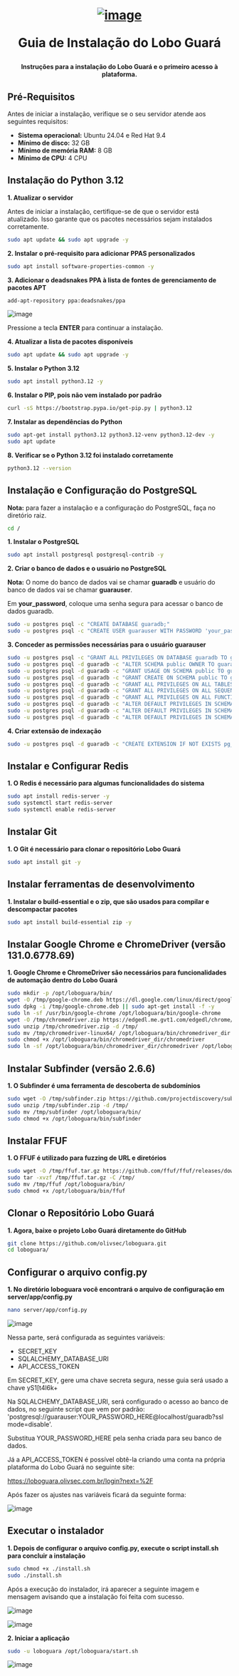 <h1 align="center">

[![image](https://github.com/user-attachments/assets/4dbb8107-d52f-4cb9-94f3-68310a4d98b2)](https://loboguara.app/docs/index.html)

Guia de Instalação do Lobo Guará

</h1>

<h4 align="center">

Instruções para a instalação do Lobo Guará e o primeiro acesso à plataforma.

</h4>

## Pré-Requisitos

Antes de iniciar a instalação, verifique se o seu servidor atende aos seguintes requisitos:

- **Sistema operacional:** Ubuntu 24.04 e Red Hat 9.4
- **Mínimo de disco:** 32 GB
- **Mínimo de memória RAM:** 8 GB
- **Mínimo de CPU:** 4 CPU


## Instalação do Python 3.12

**1. Atualizar o servidor**

Antes de iniciar a instalação, certifique-se de que o servidor está atualizado. Isso garante que os pacotes necessários sejam instalados corretamente.
```bash
sudo apt update && sudo apt upgrade -y
```

**2. Instalar o pré-requisito para adicionar PPAS personalizados**

```bash
sudo apt install software-properties-common -y
```

**3. Adicionar o deadsnakes PPA à lista de fontes de gerenciamento de pacotes APT**

```bash
add-apt-repository ppa:deadsnakes/ppa
```

![image](https://github.com/user-attachments/assets/56860a38-dd0c-4768-a224-1fc7e3b57c4d)


Pressione a tecla **ENTER** para continuar a instalação.


**4. Atualizar a lista de pacotes disponíveis**

```bash
sudo apt update && sudo apt upgrade -y
```

**5. Instalar o Python 3.12**

```bash
sudo apt install python3.12 -y
```

**6. Instalar o PIP, pois não vem instalado por padrão**

```bash
curl -sS https://bootstrap.pypa.io/get-pip.py | python3.12
```

**7. Instalar as dependências do Python**

```bash
sudo apt-get install python3.12 python3.12-venv python3.12-dev -y
sudo apt update
```

**8. Verificar se o Python 3.12 foi instalado corretamente**

```bash
python3.12 --version
```


## Instalação e Configuração do PostgreSQL

**Nota:** para fazer a instalação e a configuração do PostgreSQL, faça no diretório raiz.
```bash
cd /
```

**1. Instalar o PostgreSQL**

```bash
sudo apt install postgresql postgresql-contrib -y
```

**2. Criar o banco de dados e o usuário no PostgreSQL**

**Nota:** O nome do banco de dados vai se chamar **guaradb** e usuário do banco de dados vai se chamar **guarauser**.

Em **your_password**, coloque uma senha segura para acessar o banco de dados guaradb.

```bash
sudo -u postgres psql -c "CREATE DATABASE guaradb;"
sudo -u postgres psql -c "CREATE USER guarauser WITH PASSWORD 'your_password';"
```

**3. Conceder as permissões necessárias para o usuário guarauser**

```bash
sudo -u postgres psql -c "GRANT ALL PRIVILEGES ON DATABASE guaradb TO guarauser;" && \
sudo -u postgres psql -d guaradb -c "ALTER SCHEMA public OWNER TO guarauser;" && \
sudo -u postgres psql -d guaradb -c "GRANT USAGE ON SCHEMA public TO guarauser;" && \
sudo -u postgres psql -d guaradb -c "GRANT CREATE ON SCHEMA public TO guarauser;" && \
sudo -u postgres psql -d guaradb -c "GRANT ALL PRIVILEGES ON ALL TABLES IN SCHEMA public TO guarauser;" && \
sudo -u postgres psql -d guaradb -c "GRANT ALL PRIVILEGES ON ALL SEQUENCES IN SCHEMA public TO guarauser;" && \
sudo -u postgres psql -d guaradb -c "GRANT ALL PRIVILEGES ON ALL FUNCTIONS IN SCHEMA public TO guarauser;" && \
sudo -u postgres psql -d guaradb -c "ALTER DEFAULT PRIVILEGES IN SCHEMA public GRANT ALL ON TABLES TO guarauser;" && \
sudo -u postgres psql -d guaradb -c "ALTER DEFAULT PRIVILEGES IN SCHEMA public GRANT ALL ON SEQUENCES TO guarauser;" && \
sudo -u postgres psql -d guaradb -c "ALTER DEFAULT PRIVILEGES IN SCHEMA public GRANT ALL ON FUNCTIONS TO guarauser;"
```

**4. Criar extensão de indexação**

```bash
sudo -u postgres psql -d guaradb -c "CREATE EXTENSION IF NOT EXISTS pg_trgm;"
```


## Instalar e Configurar Redis

**1. O Redis é necessário para algumas funcionalidades do sistema**

```bash
sudo apt install redis-server -y
sudo systemctl start redis-server
sudo systemctl enable redis-server
```


## Instalar Git

**1. O Git é necessário para clonar o repositório Lobo Guará**

```bash
sudo apt install git -y
```

## Instalar ferramentas de desenvolvimento

**1. Instalar o build-essential e o zip, que são usados para compilar e descompactar pacotes**

```bash
sudo apt install build-essential zip -y
```

## Instalar Google Chrome e ChromeDriver (versão 131.0.6778.69)

**1. Google Chrome e ChromeDriver são necessários para funcionalidades de automação dentro do Lobo Guará**

```bash
sudo mkdir -p /opt/loboguara/bin/
wget -O /tmp/google-chrome.deb https://dl.google.com/linux/direct/google-chrome-stable_current_amd64.deb
sudo dpkg -i /tmp/google-chrome.deb || sudo apt-get install -f -y
sudo ln -sf /usr/bin/google-chrome /opt/loboguara/bin/google-chrome
wget -O /tmp/chromedriver.zip https://edgedl.me.gvt1.com/edgedl/chrome/chrome-for-testing/131.0.6778.69/linux64/chromedriver-linux64.zip
sudo unzip /tmp/chromedriver.zip -d /tmp/
sudo mv /tmp/chromedriver-linux64/ /opt/loboguara/bin/chromedriver_dir
sudo chmod +x /opt/loboguara/bin/chromedriver_dir/chromedriver
sudo ln -sf /opt/loboguara/bin/chromedriver_dir/chromedriver /opt/loboguara/bin/chromedriver
```

## Instalar Subfinder (versão 2.6.6)

**1. O Subfinder é uma ferramenta de descoberta de subdomínios**

```bash
sudo wget -O /tmp/subfinder.zip https://github.com/projectdiscovery/subfinder/releases/download/v2.6.6/subfinder_2.6.6_linux_amd64.zip
sudo unzip /tmp/subfinder.zip -d /tmp/
sudo mv /tmp/subfinder /opt/loboguara/bin/
sudo chmod +x /opt/loboguara/bin/subfinder
```

## Instalar FFUF

**1. O FFUF é utilizado para fuzzing de URL e diretórios**

```bash
sudo wget -O /tmp/ffuf.tar.gz https://github.com/ffuf/ffuf/releases/download/v2.0.0/ffuf_2.0.0_linux_amd64.tar.gz
sudo tar -xvzf /tmp/ffuf.tar.gz -C /tmp/
sudo mv /tmp/ffuf /opt/loboguara/bin/
sudo chmod +x /opt/loboguara/bin/ffuf
```

## Clonar o Repositório Lobo Guará

**1. Agora, baixe o projeto Lobo Guará diretamente do GitHub**

```bash
git clone https://github.com/olivsec/loboguara.git
cd loboguara/
```

## Configurar o arquivo config.py

**1. No diretório loboguara você encontrará o arquivo de configuração em server/app/config.py**

```bash
nano server/app/config.py
```

![image](https://github.com/user-attachments/assets/effe36c2-70fe-495b-bb53-2fc906439546)


Nessa parte, será configurada as seguintes variáveis:

- SECRET_KEY
- SQLALCHEMY_DATABASE_URI
- API_ACCESS_TOKEN

Em SECRET_KEY, gere uma chave secreta segura, nesse guia será usado a chave yS1[t4l6k+

Na SQLALCHEMY_DATABASE_URI, será configurado o acesso ao banco de dados, no seguinte script que vem por padrão:
'postgresql://guarauser:YOUR_PASSWORD_HERE@localhost/guaradb?ssl mode=disable'.

Substitua YOUR_PASSWORD_HERE pela senha criada para seu banco de dados.

Já a API_ACCESS_TOKEN é possível obtê-la criando uma conta na própria plataforma do Lobo Guará no seguinte site:

https://loboguara.olivsec.com.br/login?next=%2F

Após fazer os ajustes nas variáveis ficará da seguinte forma:

![image](https://github.com/user-attachments/assets/c77beec7-28e4-4690-9004-6ee21836a67e)


## Executar o instalador

**1. Depois de configurar o arquivo config.py, execute o script install.sh para concluir a instalação**

```bash
sudo chmod +x ./install.sh
sudo ./install.sh
```

Após a execução do instalador, irá aparecer a seguinte imagem e mensagem avisando que a instalação foi feita com sucesso.

![image](https://github.com/user-attachments/assets/52fe13a7-fb75-45c0-82d3-8beb0988c222)

![image](https://github.com/user-attachments/assets/2b96bd75-cedd-499e-8cdf-a8e43f2e0f1a)


**2. Iniciar a aplicação**

```bash
sudo -u loboguara /opt/loboguara/start.sh
```

![image](https://github.com/user-attachments/assets/cd5b9bc0-f43f-4b17-88ea-892b843c8fa9)




















